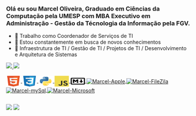 ### Olá eu sou Marcel Oliveira, Graduado em Ciências da Computação pela UMESP com MBA Executivo em Administração - Gestão da Técnologia da Informação pela FGV.

- 🔭 Trabalho como Coordenador de Serviços de TI
- 🌱 Estou constantemente em busca de novos conhecimentos
- 🚀 Infraestrutura de TI / Gestão de TI / Projetos de TI / Desenvolvimento e Arquitetura de Sistemas

<div aling ="center">
<a href="https://github.com/br-marcel-oliveira">
<img height="160em"src="https://github-readme-stats.vercel.app/api?username=br-marcel-oliveira&show_icons=true&theme=dracula&include_all_commits=ture&count_private=ture"/>
<img height="160em" src="https://github-readme-stats.vercel.app/api/top-langs/?username=br-marcel-oliveira&layout=compact&langs_count=8&theme=dracula"/>
<!--<img height="200em"src="https://github-readme-stats.vercel.app/api/top-langs/?username=br-marcel-oliveira&layout=compact&langs_count=10&theme=dracula"/>-->
</div>

<div style="Display: inline_block"><br>
<img align="center" alt="Marcel-HMTL" height ="30" width="40"src="https://raw.githubusercontent.com/devicons/devicon/master/icons/html5/html5-original.svg">
<img align="center" alt="Marcel-CSS" height ="30" width="40"src="https://raw.githubusercontent.com/devicons/devicon/master/icons/css3/css3-original.svg">
<img align="center" alt="Marcel-Python" height ="30" width="40"src="https://raw.githubusercontent.com/devicons/devicon/master/icons/python/python-original.svg">
<img align="center" alt="Marcel-JS" height ="30" width="40"src="https://raw.githubusercontent.com/devicons/devicon/master/icons/javascript/javascript-original.svg">
<img align="center" alt="Marcel-Markdown" height ="30" width="40"src="https://raw.githubusercontent.com/devicons/devicon/master/icons/markdown/markdown-original.svg">
<img align="center" alt="Marcel-Apple" height ="30" width = "40" src="https://cdn.jsdelivr.net/gh/devicons/devicon/icons/apple/apple-original.svg"/> 
<img align="center" alt="Marcel-FileZila" height ="30" width = "40" src="https://cdn.jsdelivr.net/gh/devicons/devicon/icons/filezilla/filezilla-plain.svg"/>
<!--<img align="center" alt="Marcel-GitHub" height ="30" width = "40" src="https://cdn.jsdelivr.net/gh/devicons/devicon/icons/github/github-original-wordmark.svg"/> -->          
<img align="center" alt="Marcel-mySql" height ="30" width = "40" src="https://cdn.jsdelivr.net/gh/devicons/devicon/icons/mysql/mysql-original-wordmark.svg"/> 
<img align="center" alt="Marcel-Microsoft" height ="30" width = "40" src="https://cdn.jsdelivr.net/gh/devicons/devicon/icons/windows8/windows8-original.svg"/>
</div>

##
<div>
 <a href="https://br.linkedin.com/in/marceloliveira" target="_blank"><img src="https://img.shields.io/badge/-LinkedIn-%230077B5?style=for-the-badge&logo=linkedin&logoColor=white" target="_blank"></a> 
 <a href="https://www.instagram.com/marcelzera/" target="_blank"><img src="https://img.shields.io/badge/Instagram-E4405F?style=for-the-badge&logo=instagram&logoColor=white" target="_blank"></a> 
 
</div>




<!--
**br-marcel-oliveira/br-marcel-oliveira** is a ✨ _special_ ✨ repository because its `README.md` (this file) appears on your GitHub profile.

Here are some ideas to get you started:

- 🔭 I’m currently working on ...
- 🌱 I’m currently learning ...
- 👯 I’m looking to collaborate on ...
- 🤔 I’m looking for help with ...
- 💬 Ask me about ...
- 📫 How to reach me: ...
- 😄 Pronouns: ...
- ⚡ Fun fact: ...
-->


